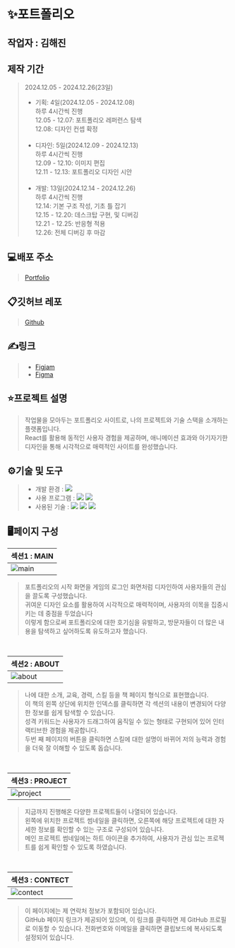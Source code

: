 # ✨포트폴리오

## 작업자 : 김해진

## 제작 기간
>2024.12.05 - 2024.12.26(23일)<br>
> - 기획: 4일(2024.12.05 - 2024.12.08)<br>
>   하루 4시간씩 진행<br>
>   12.05 - 12.07: 포트폴리오 레퍼런스 탐색<br>
>   12.08: 디자인 컨셉 확정<br><br>
> - 디자인: 5일(2024.12.09 - 2024.12.13)<br>
>   하루 4시간씩 진행<br>
>   12.09 - 12.10: 이미지 편집<br>
>   12.11 - 12.13: 포트폴리오 디자인 시안<br><br>
> - 개발: 13일(2024.12.14 - 2024.12.26)<br>
>   하루 4시간씩 진행<br>
>   12.14: 기본 구조 작성, 기초 틀 잡기<br>
>   12.15 - 12.20: 데스크탑 구현, 및 디버깅<br>
>   12.21 - 12.25: 반응형 적용<br>
>   12.26: 전체 디버깅 후 마감<br>

## 💻배포 주소
> [Portfolio](https://myjin0806.netlify.app/)

## 📋깃허브 레포
> [Github](https://github.com/myjin0806/portfolio.git/)

## ✍링크
> - [Figjam](https://www.figma.com/board/hYsCpVsmhWTbozxnZ3L5OI/%ED%8F%AC%ED%8A%B8%ED%8F%B4%EB%A6%AC%EC%98%A4?node-id=0-1&t=ZwrD1JhphORB7hZP-1)
> - [Figma](https://www.figma.com/design/xFgMiU6Q1n6UCu17Pq6tna/%ED%8F%AC%ED%8A%B8%ED%8F%B4%EB%A6%AC%EC%98%A4?node-id=0-1&t=X00ExdI4sJ0bqdFK-1)

## ⭐️프로젝트 설명
> 작업물을 모아두는 포트폴리오 사이트로, 나의 프로젝트와 기술 스택을 소개하는 플랫폼입니다. <br>
> React를 활용해 동적인 사용자 경험을 제공하며, 애니메이션 효과와 아기자기한 디자인을 통해 시각적으로 매력적인 사이트를 완성했습니다.


## ⚙기술 및 도구
> - 개발 환경 : <img src="https://img.shields.io/badge/windows10-0078D6?style=flat-square&logo=windows10&logoColor=white"/>
> - 사용 프로그램 : <img src="https://img.shields.io/badge/Vs code-007ACC?style=flat-square&logo=visualstudiocode&logoColor=white"/> <img src="https://img.shields.io/badge/figma-F24E1E?style=flat-square&logo=figma&logoColor=white"/>
> - 사용된 기술 : <img src="https://img.shields.io/badge/React-61DAFB?style=flat-square&logo=React&logoColor=white"> <img src="https://img.shields.io/badge/Javascript-F7DF1E?style=flat-square&logo=Javascript&logoColor=white">
          <img src="https://img.shields.io/badge/CSS3-1572B6?style=flat-square&logo=CSS3&logoColor=white">
          
    


## 🖥페이지 구성
| 섹션1 : MAIN                                                                                                      |
| :---------------------------------------------------------------------------------------------------------------------- |
| ![main](https://github.com/user-attachments/assets/446d9663-fd2f-4b4e-8ba2-f57553afeb6d) |
> 포트폴리오의 시작 화면을 게임의 로그인 화면처럼 디자인하여 사용자들의 관심을 끌도록 구성했습니다.<br>
> 귀여운 디자인 요소를 활용하여 시각적으로 매력적이며, 사용자의 이목을 집중시키는 데 중점을 두었습니다<br>
> 이렇게 함으로써 포트폴리오에 대한 호기심을 유발하고, 방문자들이 더 많은 내용을 탐색하고 싶어하도록 유도하고자 했습니다.
 <br>

| 섹션2 : ABOUT                                                                                                     |
| :---------------------------------------------------------------------------------------------------------------------- |
| ![about](https://github.com/user-attachments/assets/3ac3edd0-12b6-44f7-a14b-e3d92cd3071e) |
> 나에 대한 소개, 교육, 경력, 스킬 등을 책 페이지 형식으로 표현했습니다.<br>
> 이 책의 왼쪽 상단에 위치한 인덱스를 클릭하면 각 섹션의 내용이 변경되어 다양한 정보를 쉽게 탐색할 수 있습니다.<br>
> 성격 키워드는 사용자가 드래그하여 움직일 수 있는 형태로 구현되어 있어 인터랙티브한 경험을 제공합니다.<br>
> 두번 째 페이지의 버튼을 클릭하면 스킬에 대한 설명이 바뀌어 저의 능력과 경험을 더욱 잘 이해할 수 있도록 돕습니다.
<br>

| 섹션3 : PROJECT                                                                                                     |
| :---------------------------------------------------------------------------------------------------------------------- |
|![project](https://github.com/user-attachments/assets/fea5f57c-2131-4a84-9adb-47fd9a18c213)|
> 지금까지 진행해온 다양한 프로젝트들이 나열되어 있습니다.<br>
> 왼쪽에 위치한 프로젝트 썸네일을 클릭하면, 오른쪽에 해당 프로젝트에 대한 자세한 정보를 확인할 수 있는 구조로 구성되어 있습니다. <br>
> 메인 프로젝트 썸네일에는 하트 아이콘을 추가하여, 사용자가 관심 있는 프로젝트를 쉽게 확인할 수 있도록 하였습니다.<br>
<br>

| 섹션3 : CONTECT                                                                                                     |
| :---------------------------------------------------------------------------------------------------------------------- |
| ![contect](https://github.com/user-attachments/assets/00817e6c-0280-48ab-88af-c75b2553fadc) |
> 이 페이지에는 제 연락처 정보가 포함되어 있습니다.<br>
> GitHub 페이지 링크가 제공되어 있으며, 이 링크를 클릭하면 제 GitHub 프로필로 이동할 수 있습니다.
> 전화번호와 이메일을 클릭하면 클립보드에 복사되도록 설정되어 있습니다.

